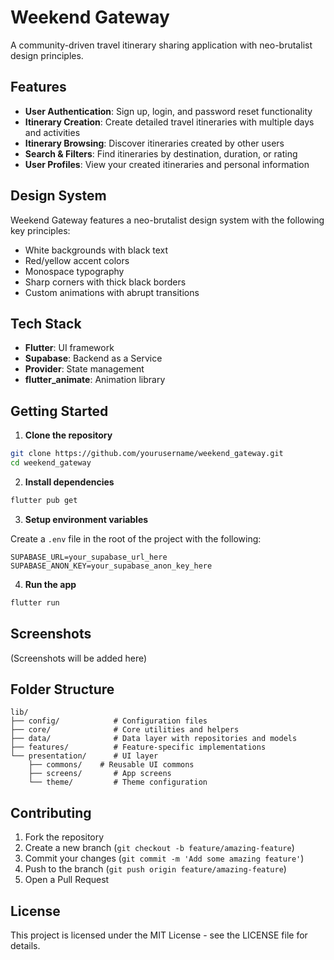 # Weekend Gateway

A community-driven travel itinerary sharing application with neo-brutalist design principles.

## Features

- **User Authentication**: Sign up, login, and password reset functionality
- **Itinerary Creation**: Create detailed travel itineraries with multiple days and activities
- **Itinerary Browsing**: Discover itineraries created by other users
- **Search & Filters**: Find itineraries by destination, duration, or rating
- **User Profiles**: View your created itineraries and personal information

## Design System

Weekend Gateway features a neo-brutalist design system with the following key principles:

- White backgrounds with black text
- Red/yellow accent colors
- Monospace typography
- Sharp corners with thick black borders
- Custom animations with abrupt transitions

## Tech Stack

- **Flutter**: UI framework
- **Supabase**: Backend as a Service
- **Provider**: State management
- **flutter_animate**: Animation library

## Getting Started

1. **Clone the repository**

```bash
git clone https://github.com/yourusername/weekend_gateway.git
cd weekend_gateway
```

2. **Install dependencies**

```bash
flutter pub get
```

3. **Setup environment variables**

Create a `.env` file in the root of the project with the following:

```
SUPABASE_URL=your_supabase_url_here
SUPABASE_ANON_KEY=your_supabase_anon_key_here
```

4. **Run the app**

```bash
flutter run
```

## Screenshots

(Screenshots will be added here)

## Folder Structure

```
lib/
├── config/            # Configuration files
├── core/              # Core utilities and helpers
├── data/              # Data layer with repositories and models
├── features/          # Feature-specific implementations
└── presentation/      # UI layer
    ├── commons/    # Reusable UI commons
    ├── screens/       # App screens
    └── theme/         # Theme configuration
```

## Contributing

1. Fork the repository
2. Create a new branch (`git checkout -b feature/amazing-feature`)
3. Commit your changes (`git commit -m 'Add some amazing feature'`)
4. Push to the branch (`git push origin feature/amazing-feature`)
5. Open a Pull Request

## License

This project is licensed under the MIT License - see the LICENSE file for details.
